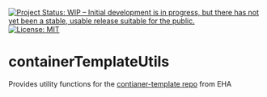 <!-- badges: start -->
[![Project Status: WIP – Initial development is in progress, but there has not yet been a stable, usable release suitable for the public.](https://www.repostatus.org/badges/latest/wip.svg)](https://www.repostatus.org/#wip)
[![License: MIT](https://img.shields.io/badge/License-MIT-yellow.svg)](https://opensource.org/licenses/MIT)
<!-- badges: end -->

# containerTemplateUtils
Provides utility functions for the [contianer-template repo](https://github.com/ecohealthalliance/container-template) from EHA
